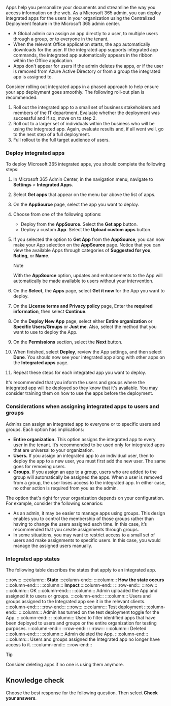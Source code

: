 Apps help you personalize your documents and streamline the way you access information on the web. As a Microsoft 365 admin, you can deploy integrated apps for the users in your organization using the Centralized Deployment feature in the Microsoft 365 admin center.

 -  A Global admin can assign an app directly to a user, to multiple users through a group, or to everyone in the tenant.
 -  When the relevant Office application starts, the app automatically downloads for the user. If the integrated app supports integrated app commands, the integrated app automatically appears in the ribbon within the Office application.
 -  Apps don't appear for users if the admin deletes the apps, or if the user is removed from Azure Active Directory or from a group the integrated app is assigned to.

Consider rolling out integrated apps in a phased approach to help ensure your app deployment goes smoothly. The following roll-out plan is recommended:

1.  Roll out the integrated app to a small set of business stakeholders and members of the IT department. Evaluate whether the deployment was successful and if so, move on to step 2.
2.  Roll out to a larger set of individuals within the business who will be using the integrated app. Again, evaluate results and, if all went well, go to the next step of a full deployment.
3.  Full rollout to the full target audience of users.

### Deploy integrated apps

To deploy Microsoft 365 integrated apps, you should complete the following steps:

1.  In Microsoft 365 Admin Center, in the navigation menu, navigate to **Settings** &gt; **Integrated Apps**.
2.  Select **Get apps** that appear on the menu bar above the list of apps.
3.  On the **AppSource** page, select the app you want to deploy.
4.  Choose from one of the following options:
    
     -  Deploy from the **AppSource**. Select the **Get app** button.
     -  Deploy a custom **App**. Select the **Upload custom apps** button.
5.  If you selected the option to **Get App** from the **AppSource**, you can now make your App selection on the **AppSource** page. Notice that you can view the available Apps through categories of **Suggested for you**, **Rating**, or **Name**.

    > [!NOTE]
    > With the **AppSource** option, updates and enhancements to the App will automatically be made available to users without your intervention.

6.  On the **Select,** the **Apps** page, select **Get it now** for the App you want to deploy.
7.  On the **License terms and Privacy policy** page, Enter the **required information**, then select **Continue**.
8.  On the **Deploy New App** page, select either **Entire organization** or **Specific Users/Groups** or **Just me**. Also, select the method that you want to use to deploy the App.
9.  On the **Permissions** section, select the **Next** button.
10. When finished, select **Deploy**, review the App settings, and then select **Done**. You should now see your integrated app along with other apps on the **Integrated apps** page.
11. Repeat these steps for each integrated app you want to deploy.

It's recommended that you inform the users and groups where the integrated app will be deployed so they know that it's available. You may consider training them on how to use the apps before the deployment.

### Considerations when assigning integrated apps to users and groups

Admins can assign an integrated app to everyone or to specific users and groups. Each option has implications:

 -  **Entire organization.** This option assigns the integrated app to every user in the tenant. It’s recommended to be used only for integrated apps that are universal to your organization.
 -  **Users.** If you assign an integrated app to an individual user, then to deploy the app to a new user, you must first add the new user. The same goes for removing users.
 -  **Groups.** If you assign an app to a group, users who are added to the group will automatically be assigned the apps. When a user is removed from a group, the user loses access to the integrated app. In either case, no other action is required from you as the admin.

The option that's right for your organization depends on your configuration. For example, consider the following scenarios:

 -  As an admin, it may be easier to manage apps using groups. This design enables you to control the membership of those groups rather than having to change the users assigned each time. In this case, it’s recommended that you create assignments through groups.
 -  In some situations, you may want to restrict access to a small set of users and make assignments to specific users. In this case, you would manage the assigned users manually.

### Integrated app states

The following table describes the states that apply to an integrated app.

:::row:::
  :::column:::
    **State**
  :::column-end:::
  :::column:::
    **How the state occurs**
  :::column-end:::
  :::column:::
    **Impact**
  :::column-end:::
:::row-end:::
:::row:::
  :::column:::
    OK
  :::column-end:::
  :::column:::
    Admin uploaded the App and assigned it to users or groups.
  :::column-end:::
  :::column:::
    Users and groups assigned to the Integrated app see it in the relevant clients.
  :::column-end:::
:::row-end:::
:::row:::
  :::column:::
    Test deployment
  :::column-end:::
  :::column:::
    Admin has turned on the test deployment toggle for the App.
  :::column-end:::
  :::column:::
    Used to filter identified apps that have been deployed to users and groups or the entire organization for testing purposes.
  :::column-end:::
:::row-end:::
:::row:::
  :::column:::
    Deleted
  :::column-end:::
  :::column:::
    Admin deleted the App.
  :::column-end:::
  :::column:::
    Users and groups assigned the Integrated app no longer have access to it.
  :::column-end:::
:::row-end:::


> [!TIP]
> Consider deleting apps if no one is using them anymore.

## Knowledge check

Choose the best response for the following question. Then select **Check your answers**.